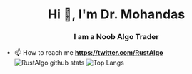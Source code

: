 <h1 align="center">Hi 👋, I'm Dr. Mohandas</h1>
<h3 align="center">I am a Noob Algo Trader</h3>

- 📫 How to reach me **https://twitter.com/RustAlgo**
![RustAlgo github stats](https://github-readme-stats.vercel.app/api?username=RustAlgo&show_icons=true&theme=tokyonight&text_color=FFFFF0)
![Top Langs](https://github-readme-stats.vercel.app/api/top-langs/?username=RustAlgo&layout=compact&theme=tokyonight&text_color=FFFFF0)





